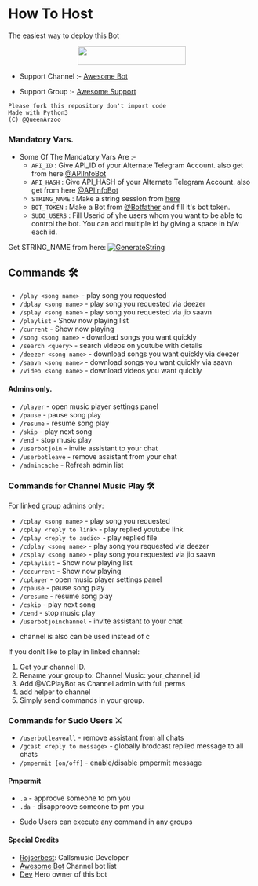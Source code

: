 # How To Host
The easiest way to deploy this Bot
<p align="center"><a href="https://heroku.com/deploy?template=https://github.com/BrokenKingSumit/VCPlayBot"> <img src="https://img.shields.io/badge/Deploy%20To%20Heroku-red?style=for-the-badge&logo=heroku" width="220" height="38.45"/></a></p>


- Support Channel :- [Awesome Bot](http://t.me/LaylaList)

- Support Group :- [Awesome Support](http://t.me/AwesomeSupport)


```
Please fork this repository don't import code
Made with Python3
(C) @QueenArzoo

```



### Mandatory Vars.

- Some Of The Mandatory Vars Are :-
   - `API_ID` :  Give API_ID of your Alternate Telegram Account. also get from here [@APIInfoBot](https://t.me/APIinfoBot)
   - `API_HASH` :  Give API_HASH of your Alternate Telegram Account. also get from here [@APIInfoBot](https://t.me/APIinfoBot)
   - `STRING_NAME` :  Make a string session from [here](https://replit.com/@QueenArzoo/VCPlayBot)
   - `BOT_TOKEN` :  Make a Bot from [@Botfather](https://t.me/botfather) and fill it's bot token.
   - `SUDO_USERS` :  Fill Userid of yhe users whom you want to be able to control the bot. You can add multiple id by giving a space in b/w each id.

Get STRING_NAME from here:  [![GenerateString](https://img.shields.io/badge/repl.it-generateString-yellowgreen)](https://replit.com/@QueenArzoo/VCPlayBot)





## Commands 🛠

- `/play <song name>` - play song you requested
- `/dplay <song name>` - play song you requested via deezer
- `/splay <song name>` - play song you requested via jio saavn
- `/playlist` - Show now playing list
- `/current` - Show now playing
- `/song <song name>` - download songs you want quickly
- `/search <query>` - search videos on youtube with details
- `/deezer <song name>` - download songs you want quickly via deezer
- `/saavn <song name>` - download songs you want quickly via saavn
- `/video <song name>` - download videos you want quickly

#### Admins only.
- `/player` - open music player settings panel
- `/pause` - pause song play
- `/resume` - resume song play
- `/skip` - play next song
- `/end` - stop music play
- `/userbotjoin` - invite assistant to your chat
- `/userbotleave` - remove assistant from your chat
- `/admincache` - Refresh admin list

### Commands for Channel Music Play 🛠
For linked group admins only:
- `/cplay <song name>` - play song you requested
- `/cplay <reply to link>` - play replied youtube link
- `/cplay <reply to audio>` - play replied file
- `/cdplay <song name>` - play song you requested via deezer
- `/csplay <song name>` - play song you requested via jio saavn
- `/cplaylist` - Show now playing list
- `/cccurrent` - Show now playing
- `/cplayer` - open music player settings panel
- `/cpause` - pause song play
- `/cresume` - resume song play
- `/cskip` - play next song
- `/cend` - stop music play
- `/userbotjoinchannel` - invite assistant to your chat
* channel is also can be used instead of c

If you donlt like to play in linked channel:
 1. Get your channel ID.
 2. Rename your group to: Channel Music: your_channel_id
 3. Add @VCPlayBot as Channel admin with full perms
 4. add helper to channel
 5. Simply send commands in your group.

### Commands for Sudo Users ⚔️
- `/userbotleaveall` - remove assistant from all chats
- `/gcast <reply to message>` - globally brodcast replied message to all chats
- `/pmpermit [on/off]` - enable/disable pmpermit message

#### Pmpermit
- `.a` - approove someone to pm you
- `.da` - disapproove someone to pm you
+ Sudo Users can execute any command in any groups

#### Special Credits
- [Rojserbest](http://github.com/rojserbes): Callsmusic Developer
- [Awesome Bot](http://t.me/LaylaList) Channel bot list
- [Dev](http://t.me/HEROGAMERS1) Hero owner of this bot
